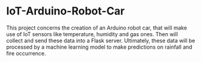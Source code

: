 # IoT-Arduino-Robot-Car
This project concerns the creation of an Arduino robot car, that will make use of IoT sensors like temperature, humidity and gas ones. Then will collect and send these data into a Flask server. Ultimately, these data will be processed by a machine learning model to make predictions on rainfall and fire occurrence.
